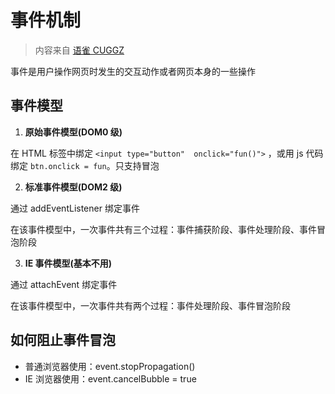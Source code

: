 # 事件机制

> 内容来自 [语雀 CUGGZ](https://www.yuque.com/cuggz/interview/browser)

事件是用户操作网页时发生的交互动作或者网页本身的一些操作

## 事件模型

1. **原始事件模型(DOM0 级)**

在 HTML 标签中绑定 `<input type="button"  οnclick="fun()">` ，或用 js 代码绑定 `btn.onclick = fun`。只支持冒泡

2. **标准事件模型(DOM2 级)**

通过 addEventListener 绑定事件

在该事件模型中，一次事件共有三个过程：事件捕获阶段、事件处理阶段、事件冒泡阶段

3. **IE 事件模型(基本不用)**

通过 attachEvent 绑定事件

在该事件模型中，一次事件共有两个过程：事件处理阶段、事件冒泡阶段

## 如何阻止事件冒泡

- 普通浏览器使用：event.stopPropagation()
- IE 浏览器使用：event.cancelBubble = true
